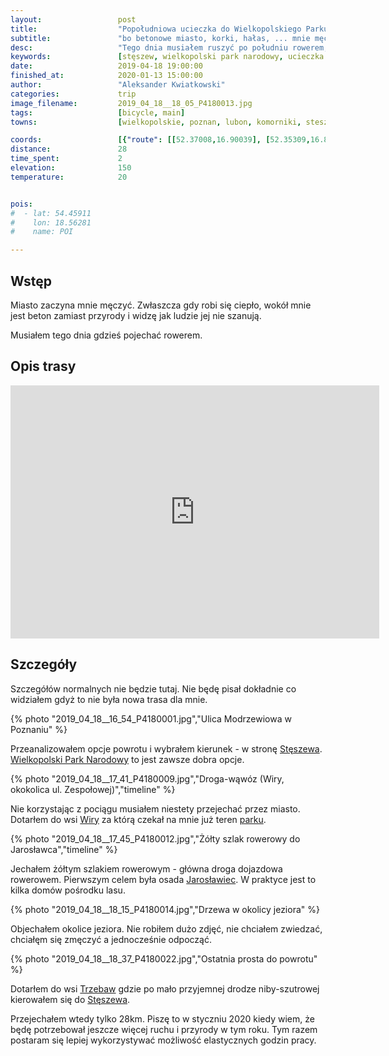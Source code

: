 ```yaml
---
layout:                 post
title:                  "Popołudniowa ucieczka do Wielkopolskiego Parku Narodowego"
subtitle:               "bo betonowe miasto, korki, hałas, ... mnie męczy"
desc:                   "Tego dnia musiałem ruszyć po południu rowerem, gdziekolwiek abym mógł obcować z przyrodą i uciec od betonu, ciepła i nieświeżego powietrza."
keywords:               [stęszew, wielkopolski park narodowy, ucieczka od miasta]
date:                   2019-04-18 19:00:00
finished_at:            2020-01-13 15:00:00
author:                 "Aleksander Kwiatkowski"
categories:             trip
image_filename:         2019_04_18__18_05_P4180013.jpg
tags:                   [bicycle, main]
towns:                  [wielkopolskie, poznan, lubon, komorniki, steszew]

coords:                 [{"route": [[52.37008,16.90039], [52.35309,16.86443], [52.33883,16.87035], [52.32509,16.86254], [52.28289,16.80297], [52.27434,16.74178], [52.27985,16.70916]], "type": "bicycle"}]
distance:               28
time_spent:             2
elevation:              150
temperature:            20


pois:
#  - lat: 54.45911
#    lon: 18.56281
#    name: POI

---
```


[wiki-wiry]: https://pl.wikipedia.org/wiki/Wiry_(wie%C5%9B_w_wojew%C3%B3dztwie_wielkopolskim)
[wiki-jaroslawiec]: https://pl.wikipedia.org/wiki/Jaros%C5%82awiec_(powiat_pozna%C5%84ski)
[wiki-steszew]: https://pl.wikipedia.org/wiki/St%C4%99szew
[wiki-wpn]: https://pl.wikipedia.org/wiki/Wielkopolski_Park_Narodowy
[wiki-trzebaw]: https://pl.wikipedia.org/wiki/Trzebaw_(wojew%C3%B3dztwo_wielkopolskie)

## Wstęp

Miasto zaczyna mnie męczyć. Zwłaszcza gdy robi się ciepło, wokół mnie jest beton
zamiast przyrody i widzę jak ludzie jej nie szanują.

Musiałem tego dnia gdzieś pojechać rowerem.

## Opis trasy

<iframe height='405' width='590' frameborder='0' allowtransparency='true' scrolling='no' src='https://www.strava.com/activities/2299944518/embed/ad5aa5d5a12b0ba16f89c7db9a9abf18490a39bd'></iframe>

## Szczegóły

Szczegółów normalnych nie będzie tutaj. Nie będę pisał dokładnie co widziałem gdyż
to nie była nowa trasa dla mnie.

{% photo "2019_04_18__16_54_P4180001.jpg","Ulica Modrzewiowa w Poznaniu" %}

Przeanalizowałem opcje powrotu i wybrałem kierunek - w stronę
[Stęszewa][wiki-steszew]. [Wielkopolski Park Narodowy][wiki-wpn] to jest zawsze
dobra opcje.

{% photo "2019_04_18__17_41_P4180009.jpg","Droga-wąwóz (Wiry, okokolica ul. Zespołowej)","timeline" %}

Nie korzystając z pociągu musiałem niestety przejechać przez miasto.
Dotarłem do wsi [Wiry][wiki-wiry] za którą czekał na mnie już teren
[parku][wiki-wpn].

{% photo "2019_04_18__17_45_P4180012.jpg","Żółty szlak rowerowy do Jarosławca","timeline" %}

Jechałem żółtym szlakiem rowerowym - główna droga dojazdowa rowerowem.
Pierwszym celem była osada [Jarosławiec][wiki-jaroslawiec].
W praktyce jest to kilka domów pośrodku lasu.

{% photo "2019_04_18__18_15_P4180014.jpg","Drzewa w okolicy jeziora" %}

Objechałem okolice jeziora. Nie robiłem dużo zdjęć, nie chciałem zwiedzać,
chciałęm się zmęczyć a jednocześnie odpocząć.

{% photo "2019_04_18__18_37_P4180022.jpg","Ostatnia prosta do powrotu" %}

Dotarłem do wsi [Trzebaw][wiki-trzebaw] gdzie po mało przyjemnej drodze
niby-szutrowej kierowałem się do [Stęszewa][wiki-steszew].

Przejechałem wtedy tylko 28km. Piszę to w styczniu 2020 kiedy wiem, że będę
potrzebował jeszcze więcej ruchu i przyrody w tym roku. Tym razem postaram się lepiej
wykorzystywać możliwość elastycznych godzin pracy.

